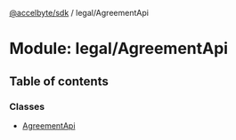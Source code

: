 [@accelbyte/sdk](../README.md) / legal/AgreementApi

# Module: legal/AgreementApi

## Table of contents

### Classes

- [AgreementApi](../classes/legal_AgreementApi.AgreementApi.md)
